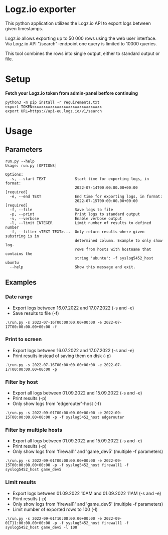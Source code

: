 # Logz.io exporter

This python application utilizes the Logz.io API to export logs between given timestamps.

Logz.io allows exporting up to 50 000 rows using the web user interface. 
Via Logz.io API "/search"-endpoint one query is limited to 10000 queries.

This tool combines the rows into single output, either to standard output or file.


# Setup
**Fetch your Logz.io token from admin-panel betfore continuing**
```
python3 -m pip install -r requirements.txt
export TOKEN=xxxxxxxxxxxxxxxxxxxxxxxxxxxxxx
export URL=https://api-eu.logz.io/v1/search
```

# Usage
## Parameters
```
run.py --help
Usage: run.py [OPTIONS]

Options:
  -s, --start TEXT             Start time for exporting logs, in format:
                               2022-07-14T00:00:00.00+00:00  [required]
  -e, --end TEXT               End time for exporting logs, in format:
                               2022-07-15T00:00:00.00+00:00  [required]
  -f, --file                   Save logs to file
  -p, --print                  Print logs to standard output
  -v, --verbose                Enable verbose output
  -l, --limit INTEGER          Limit number of results to defined number
  -f, --filter <TEXT TEXT>...  Only return results where given substring is in
                               determined column. Example to only show log-
                               rows from hosts with hostname that contains the
                               string 'ubuntu': -f syslog5452_host ubuntu
  --help                       Show this message and exit.
```

## Examples

### Date range
* Export logs between 16.07.2022 and 17.07.2022 (-s and -e)
* Save results to file (-f)
```
.\run.py -s 2022-07-16T00:00:00.00+00:00 -e 2022-07-17T00:00:00.00+00:00 -f
```

### Print to screen
* Export logs between 16.07.2022 and 17.07.2022 (-s and -e)
* Print results instead of saving them on disk (-p)
```
.\run.py -s 2022-07-16T00:00:00.00+00:00 -e 2022-07-17T00:00:00.00+00:00 -p
```

### Filter by host
* Export all logs between 01.09.2022 and 15.09.2022 (-s and -e)
* Print results (-p)
* Only show logs from 'edgerouter'-host (-f)
```
.\run.py -s 2022-09-01T00:00:00.00+00:00 -e 2022-09-15T00:00:00.00+00:00 -p -f syslog5452_host edgerouter
```

### Filter by multiple hosts
* Export all logs between 01.09.2022 and 15.09.2022 (-s and -e)
* Print results (-p)
* Only show logs from 'firewall1' and 'game_dev5' (multiple -f parameters)
```
.\run.py -s 2022-09-01T00:00:00.00+00:00 -e 2022-09-15T00:00:00.00+00:00 -p -f syslog5452_host firewall1 -f syslog5452_host game_dev5
```

### Limit results
* Export logs between 01.09.2022 10AM and 01.09.2022 11AM (-s and -e)
* Print results (-p)
* Only show logs from 'firewall1' and 'game_dev5' (multiple -f parameters)
* Limit number of exported rows to 100 (-l)
```
.\run.py -s 2022-09-01T10:00:00.00+00:00 -e 2022-09-01T11:00:00.00+00:00 -p -f syslog5452_host firewall1 -f syslog5452_host game_dev5 -l 100
```